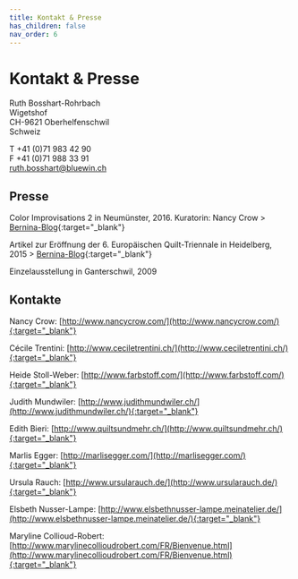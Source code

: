 ```yaml
---
title: Kontakt & Presse
has_children: false
nav_order: 6
---
```


# Kontakt & Presse

Ruth Bosshart-Rohrbach<br/>
Wigetshof<br/>
CH-9621 Oberhelfenschwil<br/>
Schweiz

T +41 (0)71 983 42 90<br/>
F +41 (0)71 988 33 91<br/>
ruth.bosshart@bluewin.ch

## Presse

Color Improvisations 2 in Neumünster, 2016. Kuratorin: Nancy Crow > [Bernina-Blog](https://blog.bernina.com/de/2016/02/ausstellungstipps-maerz-2016/){:target="_blank"}

Artikel zur Eröffnung der 6. Europäischen Quilt-Triennale in Heidelberg, 2015 > [Bernina-Blog](https://blog.bernina.com/de/2015/10/eroeffnung-europaeischen-quilt-triennale/){:target="_blank"}

Einzelausstellung in Ganterschwil, 2009

## Kontakte

Nancy Crow: [http://www.nancycrow.com/](http://www.nancycrow.com/){:target="_blank"}

Cécile Trentini: [http://www.ceciletrentini.ch/](http://www.ceciletrentini.ch/){:target="_blank"}

Heide Stoll-Weber: [http://www.farbstoff.com/](http://www.farbstoff.com/){:target="_blank"}

Judith Mundwiler: [http://www.judithmundwiler.ch/](http://www.judithmundwiler.ch/){:target="_blank"}

Edith Bieri: [http://www.quiltsundmehr.ch/](http://www.quiltsundmehr.ch/){:target="_blank"}

Marlis Egger: [http://marlisegger.com/](http://marlisegger.com/){:target="_blank"}

Ursula Rauch: [http://www.ursularauch.de/](http://www.ursularauch.de/){:target="_blank"}

Elsbeth Nusser-Lampe: [http://www.elsbethnusser-lampe.meinatelier.de/](http://www.elsbethnusser-lampe.meinatelier.de/){:target="_blank"}

Maryline Collioud-Robert: [http://www.marylinecollioudrobert.com/FR/Bienvenue.html](http://www.marylinecollioudrobert.com/FR/Bienvenue.html){:target="_blank"}